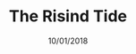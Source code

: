 ---
title: "The Risind Tide"
cover: "cover.png"
date: "10/01/2018"
description: "sweden is beautiful"
category: "photos"
tags:
    - forest
    - sweden
    - okcool
captions:
    - "1st Pic"
    - "2nd Pic"
---